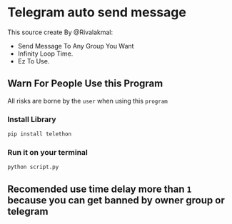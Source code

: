 # Telegram auto send message
This source create By @Rivalakmal:
* Send Message To Any Group You Want
* Infinity Loop Time.
* Ez To Use. 

## Warn For People Use this Program

All risks are borne by the `user` when using this `program`

### Install Library
```python
pip install telethon
```


### Run it on your terminal
```sh
python script.py
```
## Recomended use time delay more than `1` because you can get banned by owner group or telegram
